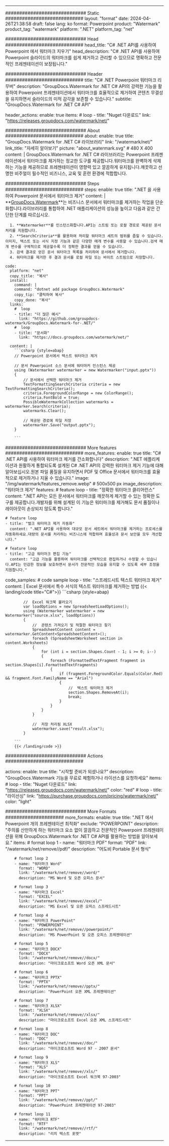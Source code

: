 
---
############################# Static ############################
layout: "format"
date:  2024-04-26T21:38:58
draft: false
lang: ko
format: Powerpoint
product: "Watermark"
product_tag: "watermark"
platform: ".NET"
platform_tag: "net"

############################# Head ############################
head_title: "C# .NET API를 사용하여 Powerpoint 에서 워터마크 지우기"
head_description: "C# .NET API를 사용하여 Powerpoint 슬라이드의 워터마크를 쉽게 제거하고 관리할 수 있으므로 명확하고 전문적인 프레젠테이션이 보장됩니다."

############################# Header ############################
title: "C# .NET Powerpoint 워터마크 리무버" 
description: "GroupDocs.Watermark for .NET C# API의 강력한 기능을 활용하여 Powerpoint 프레젠테이션에서 워터마크를 효율적으로 제거하여 콘텐츠 무결성을 유지하면서 슬라이드의 미적 감각을 보존할 수 있습니다."
subtitle: "GroupDocs.Watermark for .NET C# API" 

header_actions:
  enable: true
  items:
    #  loop
    - title: "Nuget 다운로드"
      link: "https://releases.groupdocs.com/watermark/net/"
      
############################# About ############################
about:
    enable: true
    title: "GroupDocs.Watermark for .NET C# 라이브러리"
    link: "/watermark/net/"
    link_title: "자세히 알아보기"
    picture: "about_watermark.svg" # 480 X 400
    content: |
       GroupDocs.Watermark for .NET C# 라이브러리는 Powerpoint 프레젠테이션에서 워터마크를 제거하는 정교한 도구를 제공합니다.워터마크를 완벽하게 삭제하는 기능을 제공하므로 프레젠테이션이 영향력 있고 깔끔하게 유지됩니다.깨끗하고 선명한 비주얼이 필수적인 비즈니스, 교육 및 훈련 환경에 적합합니다.

############################# Steps ############################
steps:
    enable: true
    title: ".NET 을 사용하여 Powerpoint 문서에서 워터마크 제거"
    content: |
      **[GroupDocs.Watermark](https://products.groupdocs.com/watermark/net/)**는 비즈니스 문서에서 워터마크를 제거하는 작업을 단순화합니다.라이브러리를 통합하여 .NET 애플리케이션의 성능을 높이고 다음과 같은 간단한 단계를 따르십시오.
      
      1. **Watermarker**를 인스턴스화합니다.API는 스트림 또는 로컬 경로로 제공된 문서 처리를 지원합니다.
      2. **SearchCriteria**를 활용하여 처리할 워터마크 세트의 범위를 좁힐 수 있습니다.이미지, 텍스트 또는 서식 지정 기능과 같은 다양한 매개 변수를 사용할 수 있습니다.검색 매개 변수를 구체적으로 제공할수록 더 정확한 결과를 얻을 수 있습니다.
      3. 검색 결과로 얻은 문서 워터마크 목록을 처리하여 문서에서 제거합니다.
      4. 워터마크를 제거한 후 결과 문서를 로컬 파일 또는 바이트 스트림으로 저장합니다.
   
    code:
      platform: "net"
      copy_title: "복사"
      install:
        command: |
        command: "dotnet add package GroupDocs.Watermark"
        copy_tip: "클릭하여 복사"
        copy_done: "복사"
      links:
        #  loop
        - title: "더 많은 예시"
          link: "https://github.com/groupdocs-watermark/GroupDocs.Watermark-for-.NET/"
        #  loop
        - title: "문서화"
          link: "https://docs.groupdocs.com/watermark/net/"
          
      content: |
        ```csharp {style=abap}
        // Powerpoint 문서에서 텍스트 워터마크 제거

        // 문서 Powerpoint 소스 문서에 워터마커 인스턴스 제공
        using (Watermarker watermarker = new Watermarker("input.pptx"))
        {
            // 문서에서 선택한 워터마크 제거
            TextFormattingSearchCriteria criteria = new TextFormattingSearchCriteria();
            criteria.ForegroundColorRange = new ColorRange();
            criteria.FontBold = true;
            PossibleWatermarkCollection watermarks = watermarker.Search(criteria);
            watermarks.Clear();

            // 제공된 경로에 파일 저장
            watermarker.Save("output.pptx");
        }
        
        ```            

############################# More features ############################
more_features:
  enable: true
  title: "C# .NET API를 사용하여 워터마크 제거를 간소화합니다"
  description: ".NET 애플리케이션과 원활하게 통합되도록 설계된 C# .NET API의 강력한 워터마크 제거 기능에 대해 알아보십시오.원본 파일 품질을 유지하면서 PDF 및 Office 문서에서 워터마크를 효율적으로 제거하거나 지울 수 있습니다."
  image: "/img/watermark/features_remove.webp" # 500x500 px
  image_description: "워터마크 제거"
  features:
    # feature loop
    - title: "정확한 워터마크 클리어런스"
      content: ".NET API는 모든 문서에서 워터마크를 깨끗하게 제거할 수 있는 정확한 도구를 제공합니다.개발자를 위해 설계된 이 기능은 워터마크를 제거해도 문서 품질이나 레이아웃이 손상되지 않도록 합니다."

    # feature loop
    - title: "벌크 워터마크 제거 자동화"
      content: ".NET API를 사용하여 대규모 문서 세트에서 워터마크를 제거하는 프로세스를 자동화하세요.대량의 문서를 처리하는 비즈니스에 적합하며 효율성과 문서 보안을 모두 개선합니다."

    # feature loop
    - title: "고급 워터마크 편집 기능"
      content: "고급 기능을 활용하여 워터마크를 선택적으로 편집하거나 수정할 수 있습니다.API는 민감한 정보를 보호하면서 문서가 전문적인 모습을 유지할 수 있도록 세부 조정을 지원합니다."
      
  code_samples:
    # code sample loop
    - title: "스프레드시트 텍스트 워터마크 제거"
      content: |
        Excel 문서에서 특수 서식의 텍스트 워터마크를 제거하는 방법
        {{< landing/code title="C#">}}
        ```csharp {style=abap}
        
            //  Excel 워크북 불러오기
            var loadOptions = new SpreadsheetLoadOptions();
            using (Watermarker watermarker = new Watermarker("source.xlsx", loadOptions))
            {
                //  콘텐츠 가져오기 및 적절한 워터마크 찾기
                SpreadsheetContent content = watermarker.GetContent<SpreadsheetContent>();
                foreach (SpreadsheetWorksheet section in content.Worksheets)
                {
                    for (int i = section.Shapes.Count - 1; i >= 0; i--)
                    {
                        foreach (FormattedTextFragment fragment in section.Shapes[i].FormattedTextFragments)
                        {
                            if (fragment.ForegroundColor.Equals(Color.Red) && fragment.Font.FamilyName == "Arial")
                            {
                                //  텍스트 워터마크 제거
                                section.Shapes.RemoveAt(i);
                                break;
                            }
                        }
                    }
                }

                //  저장 처리됨 XLSX
                watermarker.save("result.xlsx");
            }

        ```
        {{< /landing/code >}}


############################# Actions ############################

actions:
  enable: true
  title: "시작할 준비가 되셨나요?"
  description: "GroupDocs.Watermark 기능을 무료로 체험하거나 라이선스를 요청하세요"
  items:
    #  loop
    - title: "Nuget 다운로드"
      link: "https://releases.groupdocs.com/watermark/net/"
      color: "red"
        #  loop
    - title: "라이선싱"
      link: "https://purchase.groupdocs.com/pricing/watermark/net/"
      color: "light"


############################# More Formats #####################
more_formats:
    enable: true
    title: ".NET 에서 Powerpoint 개의 프레젠테이션 최적화"
    exclude: "POWERPOINT"
    description: "주의를 산만하게 하는 워터마크 요소 없이 깔끔하고 전문적인 Powerpoint 프레젠테이션을 위해 GroupDocs.Watermark for .NET C# API를 활용하는 방법을 알아보세요."
    items: 
        # format loop 1
        - name: "워터마크 PDF"
          format: "PDF"
          link: "/watermark/net/remove//pdf/"
          description: "어도비 Portable 문서 형식"

        # format loop 2
        - name: "워터마크 Word"
          format: "WORD"
          link: "/watermark/net/remove//word/"
          description: "MS Word 및 오픈 오피스 문서"
          
        # format loop 3
        - name: "워터마크 Excel"
          format: "EXCEL"
          link: "/watermark/net/remove//excel/"
          description: "MS Excel 및 오픈 오피스 스프레드시트"

        # format loop 4
        - name: "워터마크 PowerPoint"
          format: "POWERPOINT"
          link: "/watermark/net/remove//powerpoint/"
          description: "MS PowerPoint 및 오픈 오피스 프레젠테이션"

        # format loop 5
        - name: "워터마크 DOCX"
          format: "DOCX"
          link: "/watermark/net/remove//docx/"
          description: "마이크로소프트 Word 오픈 XML 문서"
          
        # format loop 6
        - name: "워터마크 PPTX"
          format: "PPTX"
          link: "/watermark/net/remove//pptx/"
          description: "PowerPoint 오픈 XML 프레젠테이션"
          
        # format loop 7
        - name: "워터마크 XLSX"
          format: "XLSX"
          link: "/watermark/net/remove//xlsx/"
          description: "마이크로소프트 Excel 오픈 XML 스프레드시트"

        # format loop 8
        - name: "워터마크 DOC"
          format: "DOC"
          link: "/watermark/net/remove//doc/"
          description: "마이크로소프트 Word 97 - 2007 문서"

        # format loop 9
        - name: "워터마크 XLS"
          format: "XLS"
          link: "/watermark/net/remove//xls/"
          description: "마이크로소프트 Excel 워크북 97-2003"

        # format loop 10
        - name: "워터마크 PPT"
          format: "PPT"
          link: "/watermark/net/remove//ppt/"
          description: "PowerPoint 프레젠테이션 97-2003"

        # format loop 11
        - name: "워터마크 RTF"
          format: "RTF"
          link: "/watermark/net/remove//rtf/"
          description: "리치 텍스트 포맷"

---